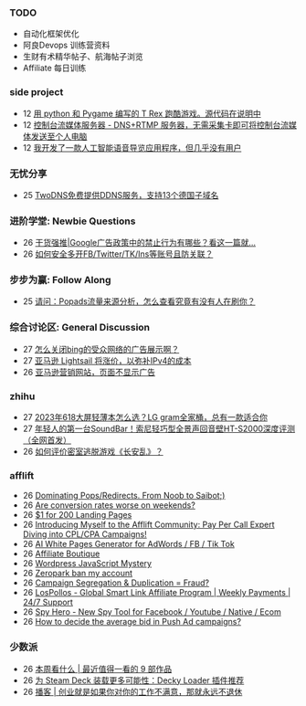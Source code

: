 ### TODO
-  自动化框架优化
-  阿良Devops 训练营资料
-  生财有术精华帖子、航海帖子浏览
-  Affiliate 每日训练

### side project
<!-- sideproject:START -->
-  12 [用 python 和 Pygame 编写的 T Rex 跑酷游戏。源代码在说明中](https://www.youtube.com/watch?v=pZySIXSelCA)
-  12 [控制台流媒体服务器 - DNS+RTMP 服务器，无需采集卡即可将控制台流媒体发送至个人电脑](https://github.com/Aioros/console-streaming-server)
-  12 [我开发了一款人工智能语音导览应用程序，但几乎没有用户](https://www.reddit.com/r/SideProject/comments/18gpp0e/ive_built_an_ai_audio_tour_app_but_have_almost_no/)<!-- sideproject:END -->


### 无忧分享
<!-- ruyo:START -->
-  25 [TwoDNS免费提供DDNS服务，支持13个德国子域名](https://51.ruyo.net/18595.html)<!-- ruyo:END -->

### 进阶学堂: Newbie Questions
<!-- advertcn1:START -->
-  26 [干货强推|Google广告政策中的禁止行为有哪些？看这一篇就...](https://www.advertcn.com/thread-113835-1-1.html)
-  26 [如何安全多开FB/Twitter/TK/Ins等账号且防关联？](https://www.advertcn.com/thread-113830-1-1.html)<!-- advertcn1:END -->

### 步步为赢: Follow Along
<!-- advertcn2:START -->
-  25 [请问：Popads流量来源分析，怎么查看究竟有没有人在刷你？](https://www.advertcn.com/thread-113807-1-1.html)<!-- advertcn2:END -->

### 综合讨论区: General Discussion
<!-- advertcn3:START -->
-  27 [怎么关闭bing的受众网络的广告展示啊？](https://www.advertcn.com/thread-113839-1-1.html)
-  27 [亚马逊 Lightsail 将涨价，以弥补IPv4的成本](https://www.advertcn.com/thread-113837-1-1.html)
-  26 [亚马逊营销网站，页面不显示广告](https://www.advertcn.com/thread-113836-1-1.html)<!-- advertcn3:END -->


### zhihu
<!-- zhihu:START -->
-  27 [2023年618大屏轻薄本怎么选？LG gram全家桶，总有一款适合你](http://zhuanlan.zhihu.com/p/632641888?utm_campaign=rss&utm_medium=rss&utm_source=rss&utm_content=title)
-  27 [年轻人的第一台SoundBar！索尼轻巧型全景声回音壁HT-S2000深度评测（全网首发）](http://zhuanlan.zhihu.com/p/630990296?utm_campaign=rss&utm_medium=rss&utm_source=rss&utm_content=title)
-  26 [如何评价密室逃脱游戏《长安乱》？](http://www.zhihu.com/question/563950552/answer/3045961312?utm_campaign=rss&utm_medium=rss&utm_source=rss&utm_content=title)<!-- zhihu:END -->

### afflift
<!-- afflift:START -->
-  26 [Dominating Pops/Redirects. From Noob to Saibot;&rpar;](https://afflift.com/f/threads/dominating-pops-redirects-from-noob-to-saibot.12496/)
-  26 [Are conversion rates worse on weekends?](https://afflift.com/f/threads/are-conversion-rates-worse-on-weekends.12536/)
-  26 [$1 for 200 Landing Pages](https://afflift.com/f/threads/1-for-200-landing-pages.12504/)
-  26 [Introducing Myself to the Afflift Community: Pay Per Call Expert Diving into CPL/CPA Campaigns!](https://afflift.com/f/threads/introducing-myself-to-the-afflift-community-pay-per-call-expert-diving-into-cpl-cpa-campaigns.12516/)
-  26 [AI White Pages Generator for AdWords / FB / Tik Tok](https://afflift.com/f/threads/ai-white-pages-generator-for-adwords-fb-tik-tok.12535/)
-  26 [Affiliate Boutique](https://afflift.com/f/threads/affiliate-boutique.8028/)
-  26 [Wordpress JavaScript Mystery](https://afflift.com/f/threads/wordpress-javascript-mystery.12520/)
-  26 [Zeropark ban my account](https://afflift.com/f/threads/zeropark-ban-my-account.12514/)
-  26 [Campaign Segregation &amp; Duplication = Fraud?](https://afflift.com/f/threads/campaign-segregation-duplication-fraud.12519/)
-  26 [LosPollos - Global Smart Link Affiliate Program | Weekly Payments | 24/7 Support](https://afflift.com/f/threads/lospollos-global-smart-link-affiliate-program-weekly-payments-24-7-support.1702/)
-  26 [Spy Hero - New Spy Tool for Facebook / Youtube / Native / Ecom](https://afflift.com/f/threads/spy-hero-new-spy-tool-for-facebook-youtube-native-ecom.10351/)
-  26 [How to decide the average bid in Push Ad campaigns?](https://afflift.com/f/threads/how-to-decide-the-average-bid-in-push-ad-campaigns.12528/)<!-- afflift:END -->

### 少数派
<!-- sspai:START -->
-  26 [本周看什么 | 最近值得一看的 9 部作品](https://sspai.com/post/86118)
-  26 [为 Steam Deck 装载更多可能性：Decky Loader 插件推荐](https://sspai.com/post/85809)
-  26 [播客 | 创业就是如果你对你的工作不满意，那就永远不退休](https://sspai.com/post/86101)<!-- sspai:END -->
